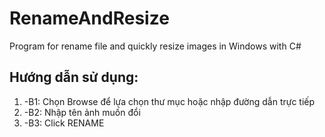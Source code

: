 # RenameAndResize
Program for rename file and quickly resize images in Windows with C#
## Hướng dẫn sử dụng: 
1. -B1: Chọn Browse để lựa chọn thư mục hoặc nhập đường dẫn trực tiếp
1. -B2: Nhập tên ảnh muốn đổi 
1. -B3: Click RENAME
